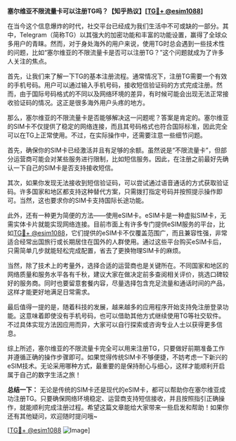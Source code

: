 **塞尔维亚不限流量卡可以注册TG吗？【知乎热议】[[TG💪+ @esim1088](https://t.me/s/esim1088)]**

在当今这个信息爆炸的时代，社交平台已经成为我们生活中不可或缺的一部分。其中，Telegram（简称TG）以其强大的加密功能和丰富的功能设置，赢得了全球众多用户的青睐。然而，对于身处海外的用户来说，使用TG时总会遇到一些技术性的问题，比如“塞尔维亚的不限流量卡是否可以注册TG？”这个问题就成为了许多人关注的焦点。

首先，让我们来了解一下TG的基本注册流程。通常情况下，注册TG需要一个有效的手机号码。用户可以通过输入手机号码，接收短信验证码的方式完成注册。然而，由于国际号码格式的不同以及网络环境的差异，有时候可能会出现无法正常接收验证码的情况。这正是很多海外用户头疼的地方。

那么，塞尔维亚的不限流量卡是否能够解决这一问题呢？答案是肯定的。塞尔维亚的SIM卡不仅提供了稳定的网络连接，而且其号码格式也符合国际标准，因此完全可以在TG上正常使用。不过，在实际操作中，还需要注意一些细节问题。

首先，确保你的SIM卡已经激活并且有足够的余额。虽然说是“不限流量卡”，但部分运营商可能会对某些服务进行限制，比如短信服务。因此，在注册之前最好先确认一下自己的SIM卡是否支持接收短信。

其次，如果你发现无法接收到短信验证码，可以尝试通过语音通话的方式获取验证码。许多国家和地区都支持这种替代方案，只需拨打指定号码并按照提示操作即可。当然，这也要求你的SIM卡支持国际长途功能。

此外，还有一种更为简便的方法——使用eSIM卡。eSIM卡是一种虚拟SIM卡，无需实体卡片就能实现网络连接。目前市面上有许多专门提供eSIM服务的平台，比如[TG💪+ @esim1088](https://t.me/s/esim1088)，它们提供的eSIM卡不仅覆盖范围广，而且兼容性强，非常适合经常出国旅行或长期居住在国外的人群使用。通过这些平台购买eSIM卡后，只需简单几步就能轻松完成配置，省去了更换物理SIM卡的麻烦。

当然，除了技术上的考量外，选择合适的运营商也是关键所在。不同国家和地区的网络质量和服务水平各有千秋，建议大家在做决定前多查阅相关评价，挑选口碑较好的服务商。同时也要留意套餐内容，尽量选择包含充足流量和通话时间的产品，这样才能更好地满足日常需求。

最后值得一提的是，随着科技的发展，越来越多的应用程序开始支持免注册登录功能。这意味着即使没有手机号码，也可以借助其他方式继续使用TG等社交软件。不过具体实现方法因应用而异，大家可以自行探索或咨询专业人士以获得更多信息。

综上所述，塞尔维亚的不限流量卡完全可以用来注册TG，只要做好前期准备工作并遵循正确的操作步骤即可。如果觉得传统SIM卡不够便捷，不妨考虑一下新兴的eSIM技术。无论采用哪种方式，最重要的是保持耐心与细心，这样才能顺利开启属于自己的数字生活之旅！

**总结一下：**
无论是传统的SIM卡还是现代的eSIM卡，都可以帮助你在塞尔维亚成功注册TG。只要确保网络环境稳定、运营商支持短信接收，并且按照指引正确操作，就能顺利完成注册过程。希望这篇文章能给大家带来一些启发和帮助！如果你还有其他疑问，欢迎随时提问哦~

[[TG💪+ @esim1088](https://t.me/s/esim1088) ![Image](https://i.postimg.cc/4NQfJmqS/Snipaste-2025-05-13-00-14-12.png)]